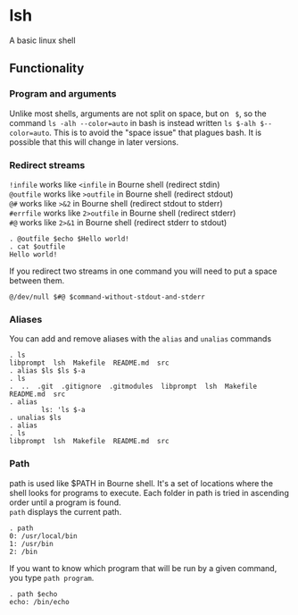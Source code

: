 # lsh
A basic linux shell

## Functionality

### Program and arguments
Unlike most shells, arguments are not split on space, but on ` $`, so the
command `ls -alh --color=auto` in bash is instead written `ls $-alh $--color=auto`. This is to avoid the "space issue" that plagues bash.
It is possible that this will change in later versions.

### Redirect streams
`!infile` works like `<infile` in Bourne shell (redirect stdin)  
`@outfile` works like `>outfile` in Bourne shell (redirect stdout)  
`@#` works like `>&2` in Bourne shell (redirect stdout to stderr)  
`#errfile` works like `2>outfile` in Bourne shell (redirect stderr)  
`#@` works like `2>&1` in Bourne shell (redirect stderr to stdout)  
```
. @outfile $echo $Hello world!
. cat $outfile
Hello world!
```

If you redirect two streams in one command you will need to put a space between them.
```
@/dev/null $#@ $command-without-stdout-and-stderr
```

### Aliases
You can add and remove aliases with the `alias` and `unalias` commands  
```
. ls
libprompt  lsh  Makefile  README.md  src
. alias $ls $ls $-a
. ls
.  ..  .git  .gitignore  .gitmodules  libprompt  lsh  Makefile  README.md  src
. alias
        ls: 'ls $-a
. unalias $ls
. alias
. ls
libprompt  lsh  Makefile  README.md  src
```

### Path
path is used like $PATH in Bourne shell. It's a set of locations where the shell looks for programs to execute.  Each folder in path is tried in ascending order until a program is found.  
`path` displays the current path.
```
. path
0: /usr/local/bin
1: /usr/bin
2: /bin
```
If you want to know which program that will be run by a given command, you type `path program`.
```
. path $echo
echo: /bin/echo
```
